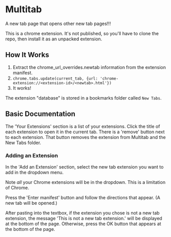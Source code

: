 Multitab
========

A new tab page that opens other new tab pages!!!

This is a chrome extension. It's not published, so you'll have to clone the
repo, then install it as an unpacked extension.

How It Works
------------

1. Extract the chrome_url_overrides.newtab information from the extension
   manifest.
1. `chrome.tabs.update(current_tab, {url: 'chrome-extension://<extension-id>/<newtab>.html'})`
1. It works!

The extension "database" is stored in a bookmarks folder called `New Tabs`.

Basic Documentation
-------------------

The 'Your Extensions' section is a list of your extensions. Click the title of
each extension to open it in the current tab. There is a 'remove' button next
to each extension. That button removes the extension from Multitab and the
New Tabs folder.

### Adding an Extension

In the 'Add an Extension' section, select the new tab extension you want to add
in the dropdown menu.

Note *all* your Chrome extensions will be in the dropdown. This is a limitation
of Chrome.

Press the 'Enter manifest' button and follow the directions that appear. (A new
tab will be opened.)

After pasting into the textbox, if the extension you chose is not a new tab
extension, the message 'This is not a new tab extension.' will be displayed at
the bottom of the page. Otherwise, press the OK button that appears at the
bottom of the page.
